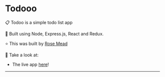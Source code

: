 # Todooo

📋 Todoo is a simple todo list app

🔨 Built using Node, Express.js, React and Redux.

⭐ This was built by [Rose Mead](https://github.com/rose-mead)

🚀 Take a look at:

- The live app [here](https://to-dooo.herokuapp.com/#/)!

---